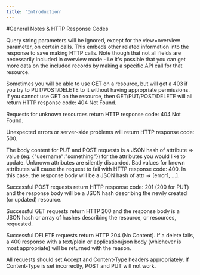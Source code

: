 ```yaml
---
title: 'Introduction'
---
```


#General Notes & HTTP Response Codes

Query string parameters will be ignored, except for the view=overview parameter, on certain calls. This embeds other related information into the response to save making HTTP calls. Note though that not all fields are necessarily included in overview mode - i.e it's possible that you can get more data on the included records by making a specific API call for that resource.

Sometimes you will be able to use GET on a resource, but will get a 403 if you try to PUT/POST/DELETE to it without having appropriate permissions. If you cannot use GET on the resource, then GET/PUT/POST/DELETE will all return HTTP response code: 404 Not Found.

Requests for unknown resources return HTTP response code: 404 Not Found.

Unexpected errors or server-side problems will return HTTP response code: 500.

The body content for PUT and POST requests is a JSON hash of attribute => value (eg: {"username":"something"}) for the attributes you would like to update. Unknown attributes are silently discarded. Bad values for known attributes will cause the request to fail with HTTP response code: 400. In this case, the response body will be a JSON hash of attr => [error1, ...].

Successful POST requests return HTTP response code: 201 (200 for PUT) and the response body will be a JSON hash describing the newly created (or updated) resource.

Successful GET requests return HTTP 200 and the response body is a JSON hash or array of hashes describing the resource, or resources, requested.

Successful DELETE requests return HTTP 204 (No Content). If a delete fails, a 400 response with a text/plain or application/json body (whichever is most appropriate) will be returned with the reason.

All requests should set Accept and Content-Type headers appropriately. If Content-Type is set incorrectly, POST and PUT will not work.
